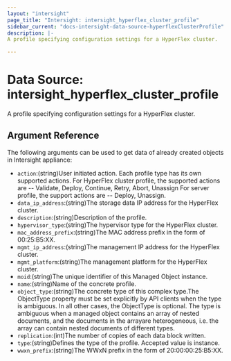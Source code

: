 ```yaml
---
layout: "intersight"
page_title: "Intersight: intersight_hyperflex_cluster_profile"
sidebar_current: "docs-intersight-data-source-hyperflexClusterProfile"
description: |-
A profile specifying configuration settings for a HyperFlex cluster.

---
```


# Data Source: intersight_hyperflex_cluster_profile
A profile specifying configuration settings for a HyperFlex cluster.

## Argument Reference
The following arguments can be used to get data of already created objects in Intersight appliance:
* `action`:(string)User initiated action. Each profile type has its own supported actions. For HyperFlex cluster profile, the supported actions are -- Validate, Deploy, Continue, Retry, Abort, Unassign For server profile, the support actions are -- Deploy, Unassign.
* `data_ip_address`:(string)The storage data IP address for the HyperFlex cluster.
* `description`:(string)Description of the profile.
* `hypervisor_type`:(string)The hypervisor type for the HyperFlex cluster.
* `mac_address_prefix`:(string)The MAC address prefix in the form of 00:25:B5:XX.
* `mgmt_ip_address`:(string)The management IP address for the HyperFlex cluster.
* `mgmt_platform`:(string)The management platform for the HyperFlex cluster.
* `moid`:(string)The unique identifier of this Managed Object instance.
* `name`:(string)Name of the concrete profile.
* `object_type`:(string)The concrete type of this complex type.The ObjectType property must be set explicitly by API clients when the type is ambiguous. In all other cases, the ObjectType is optional. The type is ambiguous when a managed object contains an array of nested documents, and the documents in the arrayare heterogeneous, i.e. the array can contain nested documents of different types.
* `replication`:(int)The number of copies of each data block written.
* `type`:(string)Defines the type of the profile. Accepted value is instance.
* `wwxn_prefix`:(string)The WWxN prefix in the form of 20:00:00:25:B5:XX.
